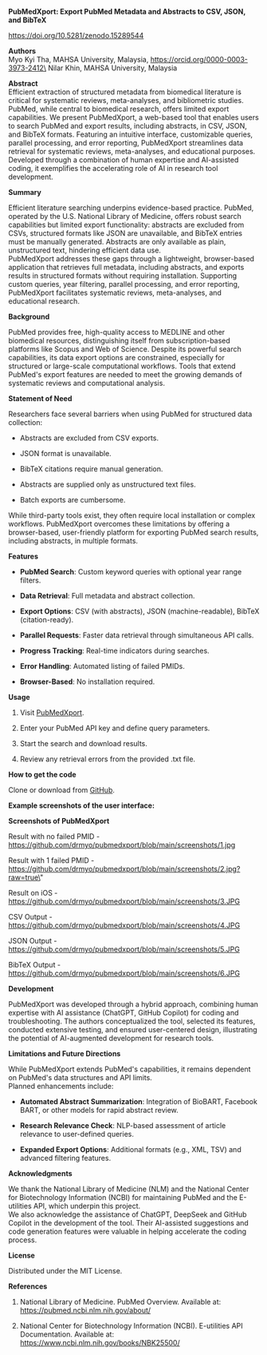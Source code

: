 **PubMedXport: Export PubMed Metadata and Abstracts to CSV, JSON, and
BibTeX**

https://doi.org/10.5281/zenodo.15289544

**Authors**\
Myo Kyi Tha, MAHSA University, Malaysia,
https://orcid.org/0000-0003-3973-2412\
Nilar Khin, MAHSA University, Malaysia

**Abstract**\
Efficient extraction of structured metadata from biomedical literature
is critical for systematic reviews, meta-analyses, and bibliometric
studies. PubMed, while central to biomedical research, offers limited
export capabilities. We present PubMedXport, a web-based tool that
enables users to search PubMed and export results, including abstracts,
in CSV, JSON, and BibTeX formats. Featuring an intuitive interface,
customizable queries, parallel processing, and error reporting,
PubMedXport streamlines data retrieval for systematic reviews,
meta-analyses, and educational purposes. Developed through a combination
of human expertise and AI-assisted coding, it exemplifies the
accelerating role of AI in research tool development.

**Summary**

Efficient literature searching underpins evidence-based practice.
PubMed, operated by the U.S. National Library of Medicine, offers robust
search capabilities but limited export functionality: abstracts are
excluded from CSVs, structured formats like JSON are unavailable, and
BibTeX entries must be manually generated. Abstracts are only available
as plain, unstructured text, hindering efficient data use.\
PubMedXport addresses these gaps through a lightweight, browser-based
application that retrieves full metadata, including abstracts, and
exports results in structured formats without requiring installation.
Supporting custom queries, year filtering, parallel processing, and
error reporting, PubMedXport facilitates systematic reviews,
meta-analyses, and educational research.

**Background**

PubMed provides free, high-quality access to MEDLINE and other
biomedical resources, distinguishing itself from subscription-based
platforms like Scopus and Web of Science. Despite its powerful search
capabilities, its data export options are constrained, especially for
structured or large-scale computational workflows. Tools that extend
PubMed's export features are needed to meet the growing demands of
systematic reviews and computational analysis.

**Statement of Need**

Researchers face several barriers when using PubMed for structured data
collection:

- Abstracts are excluded from CSV exports.

- JSON format is unavailable.

- BibTeX citations require manual generation.

- Abstracts are supplied only as unstructured text files.

- Batch exports are cumbersome.

While third-party tools exist, they often require local installation or
complex workflows. PubMedXport overcomes these limitations by offering a
browser-based, user-friendly platform for exporting PubMed search
results, including abstracts, in multiple formats.

**Features**

- **PubMed Search**: Custom keyword queries with optional year range
  filters.

- **Data Retrieval**: Full metadata and abstract collection.

- **Export Options**: CSV (with abstracts), JSON (machine-readable),
  BibTeX (citation-ready).

- **Parallel Requests**: Faster data retrieval through simultaneous API
  calls.

- **Progress Tracking**: Real-time indicators during searches.

- **Error Handling**: Automated listing of failed PMIDs.

- **Browser-Based**: No installation required.

**Usage**

1.  Visit [PubMedXport](https://drmyo.github.io/pubmedxport).

2.  Enter your PubMed API key and define query parameters.

3.  Start the search and download results.

4.  Review any retrieval errors from the provided .txt file.

**How to get the code**

Clone or download from [GitHub](https://github.com/drmyo/pubmedxport).

**Example screenshots of the user interface:**

**Screenshots of PubMedXport**

Result with no failed PMID -
<https://github.com/drmyo/pubmedxport/blob/main/screenshots/1.jpg>

Result with 1 failed PMID -
https://github.com/drmyo/pubmedxport/blob/main/screenshots/2.jpg?raw=true\"

Result on iOS -
<https://github.com/drmyo/pubmedxport/blob/main/screenshots/3.JPG>

CSV Output -
<https://github.com/drmyo/pubmedxport/blob/main/screenshots/4.JPG>

JSON Output -
<https://github.com/drmyo/pubmedxport/blob/main/screenshots/5.JPG>

BibTeX Output -
<https://github.com/drmyo/pubmedxport/blob/main/screenshots/6.JPG>

**Development**

PubMedXport was developed through a hybrid approach, combining human
expertise with AI assistance (ChatGPT, GitHub Copilot) for coding and
troubleshooting. The authors conceptualized the tool, selected its
features, conducted extensive testing, and ensured user-centered design,
illustrating the potential of AI-augmented development for research
tools.

**Limitations and Future Directions**

While PubMedXport extends PubMed's capabilities, it remains dependent on
PubMed's data structures and API limits.\
Planned enhancements include:

- **Automated Abstract Summarization**: Integration of BioBART, Facebook
  BART, or other models for rapid abstract review.

- **Research Relevance Check**: NLP-based assessment of article
  relevance to user-defined queries.

- **Expanded Export Options**: Additional formats (e.g., XML, TSV) and
  advanced filtering features.

**Acknowledgments**

We thank the National Library of Medicine (NLM) and the National Center
for Biotechnology Information (NCBI) for maintaining PubMed and the
E-utilities API, which underpin this project.\
We also acknowledge the assistance of ChatGPT, DeepSeek and GitHub
Copilot in the development of the tool. Their AI-assisted suggestions
and code generation features were valuable in helping accelerate the
coding process.

**License**

Distributed under the MIT License.

**References**

1.  National Library of Medicine. PubMed Overview. Available at:
    <https://pubmed.ncbi.nlm.nih.gov/about/>

2.  National Center for Biotechnology Information (NCBI). E-utilities
    API Documentation. Available at:
    <https://www.ncbi.nlm.nih.gov/books/NBK25500/>
